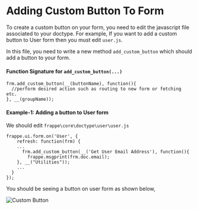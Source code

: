 # Adding Custom Button To Form

To create a custom button on your form, you need to edit the javascript file associated to your doctype. For example, If you want to add a custom button to User form then you must edit `user.js`.

In this file, you need to write a new method `add_custom_button` which should add a button to your form.

#### Function Signature for `add_custom_button(...)`
    frm.add_custom_button(__(buttonName), function(){
      //perform desired action such as routing to new form or fetching etc.
    }, __(groupName));

#### Example-1: Adding a button to User form
We should edit `frappe\core\doctype\user\user.js`

    frappe.ui.form.on('User', {
    	refresh: function(frm) {
        ...
          frm.add_custom_button(__('Get User Email Address'), function(){
            frappe.msgprint(frm.doc.email);
        }, __("Utilities"));
        ...
      }
    });

You should be seeing a button on user form as shown below,

<img class="screenshot" alt="Custom Button" src="~@frappe_base/assets/img/app-development/add_custom_button.png">


<!-- markdown -->
